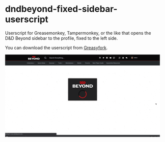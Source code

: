 # dndbeyond-fixed-sidebar-userscript

Userscript for Greasemonkey, Tampermonkey, or the like that opens the D&D Beyond sidebar to the profile, fixed to the left side. 

You can download the userscript from [Greasyfork](https://greasyfork.org/en/scripts/411198-d-d-beyond-fixed-sidebar).

![See it in action](https://raw.githubusercontent.com/Ustice/dndbeyond-fixed-sidebar-userscript/master/dndbeyond-fixed-sidebar.gif)
